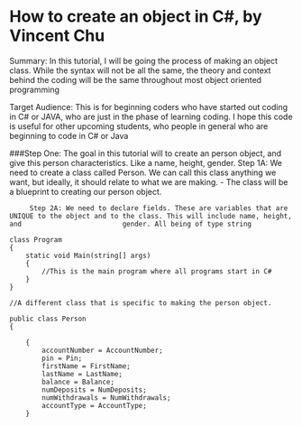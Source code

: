 # How to create an object in C#, by Vincent Chu

Summary: In this tutorial, I will be going the process of making an object class. While the syntax will not be all the same, the 
         theory and context behind the coding will be the same throughout most object oriented programming

Target Audience: This is for beginning coders who have started out coding in C# or JAVA, who are just in the phase of learning coding. I hope
                 this code is useful for other upcoming students, who people in general who are beginning to code in C# or Java


###Step One: The goal in this tutorial will to create an person object, and give this person characteristics. Like a name, height, gender. 
         Step 1A: We need to create a class called Person. We can call this class anything we want, but ideally, it should relate to what we are making.
                  - The class will be a blueprint to creating our person object. 
                  
         Step 2A: We need to declare fields. These are variables that are UNIQUE to the object and to the class. This will include name, height, and                         gender. All being of type string

```
class Program
{
    static void Main(string[] args)
    {
        //This is the main program where all programs start in C#
    }
}

//A different class that is specific to making the person object. 

public class Person
{
  
    {
        accountNumber = AccountNumber;
        pin = Pin;
        firstName = FirstName;
        lastName = LastName;
        balance = Balance;
        numDeposits = NumDeposits;
        numWithdrawals = NumWithdrawals;
        accountType = AccountType;
    }

```
